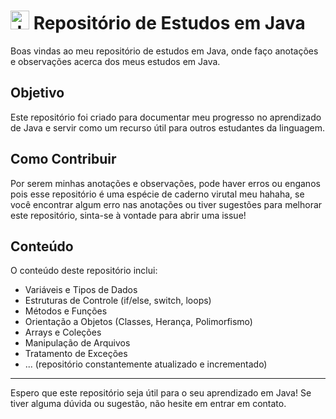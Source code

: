 # <img src="https://raw.githubusercontent.com/voodootikigod/logo.java/master/java.svg" width="30" height="30" alt="Java Logo"> Repositório de Estudos em Java

Boas vindas ao meu repositório de estudos em Java, onde faço anotações e observações acerca dos meus estudos em Java.

## Objetivo

Este repositório foi criado para documentar meu progresso no aprendizado de Java e servir como um recurso útil para outros estudantes da linguagem.

## Como Contribuir

Por serem minhas anotações e observações, pode haver erros ou enganos pois esse repositório é uma espécie de caderno virutal meu hahaha, se você encontrar algum erro nas anotações ou tiver sugestões para melhorar este repositório, sinta-se à vontade para abrir uma issue!

## Conteúdo

O conteúdo deste repositório inclui:

- Variáveis e Tipos de Dados
- Estruturas de Controle (if/else, switch, loops)
- Métodos e Funções
- Orientação a Objetos (Classes, Herança, Polimorfismo)
- Arrays e Coleções
- Manipulação de Arquivos
- Tratamento de Exceções
- ... (repositório constantemente atualizado e incrementado)

---

Espero que este repositório seja útil para o seu aprendizado em Java! Se tiver alguma dúvida ou sugestão, não hesite em entrar em contato.
